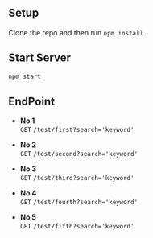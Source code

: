 ## Setup

Clone the repo and then run `npm install`.


## Start Server

```js
npm start
```

## EndPoint

* **No 1** <br>
`GET` `/test/first?search='keyword'`

* **No 2** <br>
`GET` `/test/second?search='keyword'`

* **No 3** <br>
`GET` `/test/third?search='keyword'`

* **No 4** <br>
`GET` `/test/fourth?search='keyword'`

* **No 5** <br>
`GET` `/test/fifth?search='keyword'`